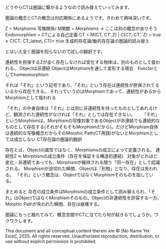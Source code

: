 どうやらCTは圏論に繋がるようなので読み替えていってみます。

圏論の概念とCTの概念は対応関係にあるようです。きわめて興味深いです。

Z = Morphisms
写像関係/ M関数 = Morphisms → ここは別の概念がありそう
Endomorphism = CTによる自己定義
CT = M(CT, CT′,Z) | C(CT, CT′, Z) = true ∧ C(CT, CT_latest, CT)= true
生成的存在論/動的存在論の圏論的読み替え


とはいえ全く圏論を知らないので試しの翻訳です。

連続性を担保するZが全く存在しなければ変化する物体は、別のものとして扱われる。
Objectは非連続 ObjectはMorphismを通して変形する場合　Functorとしてhomeomorphism

それは「それ」という記号であり、「それ」という存在は連続性が担保されてるいるから存在できる。
それっていうのはMorphismであって、連続性があるからMorphismとして扱われる

「それ」の中身自体は「それ」とは別に非連続性を持ったものとしてあれるけど、観測された連続性がなければ「それ」としては存在できない。 　
「それ」というMorphismは、Morphismの写像対象であるObjectが非連続でも連続的なものとして存在する(それがそもそもMorphismだから)。だけどMorphism自体は連続的な写像概念だからそのMorphic Path(CT用語)がないとMorphismとしては成立しない
CT存在論の圏論的翻訳

存在とは、Objectの属性ではなく、Morphismsの成立によって定義される。
連続性Z ≒ Morphismの成立条件（存在を保証する構造的連結）
対象がどれほど変化・非連続であっても、Morphismが維持される限り「同一存在」として認識される。
Morphismが途切れた瞬間、Objectは「別物」となり、存在は失われる。
「それ」という概念は、ObjectではなくMorphismそのものを指している。

まとめると
存在の成立条件はMorphismの成立条件として読み替えられ、「それ」はObjectではなくMorphismそのもの。Objectの非連続性を許容する一方、Morphic Pathが失われた瞬間、存在は崩壊する。


圏論にもっと触れてみて、概念空間やCTに当てたら何が起きるでしょうか。ワクワクします。

This document and all conceptual content therein are © [No Name Yet Exist], 2025. All rights reserved. Unauthorized reproduction, distribution, or use without explicit permission is prohibited.